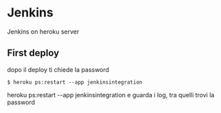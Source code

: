 # Jenkins
Jenkins on heroku server

## First deploy
dopo il deploy ti chiede la password

    $ heroku ps:restart --app jenkinsintegration

heroku ps:restart --app jenkinsintegration e guarda i log, tra quelli trovi la password
